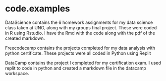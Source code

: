 # code.examples
DataScience contains the 6 homework assignments for my data science class taken at UNO, along with my groups final project. 
  These were coded in R using Rstudio. I have the Rmd with the code along with the pdf of the created markdown. 
  
Freecodecamp contains the projects completed for my data analysis with python certificate.
  These projects were all coded in Python using Replit
  
DataCamp contains the project I completed for my certification exam.
  I used replit to code in python and created a markdown file in the datacamp workspace. 
